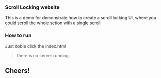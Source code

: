 ### Scroll Locking website

This is a demo for demonstrate how to create a scroll locking UI, where you could scroll the whole sction with a single scroll

### How to run
Just doble click the index.html 
> there is no server running.


## Cheers!